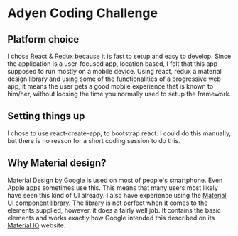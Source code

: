 # Adyen Coding Challenge

## Platform choice

I chose React & Redux because it is fast to setup and easy to develop. Since the application is a user-focused app, location based, I felt that this app supposed to run mostly on a mobile device.
Using react, redux a material design library and using some of the functionalities of a progressive web app, it means the user gets a good mobile experience that is known to him/her, without loosing the time you normally used to setup the framework.

## Setting things up

I chose to use react-create-app, to bootstrap react. I could do this manually, but there is no reason for a short coding session to do this.

## Why Material design?

Material Design by Google is used on most of people's smartphone. Even Apple apps sometimes use this. This means that many users most likely have seen this kind of UI already.
I also have experience using the [Material UI component library](https://www.material-ui.com). The library is not perfect when it comes to the elements supplied, however, it does a fairly well job. It contains the basic elements and works exactly how Google intended this described on its [Material IO](https://www.material.io) website.
